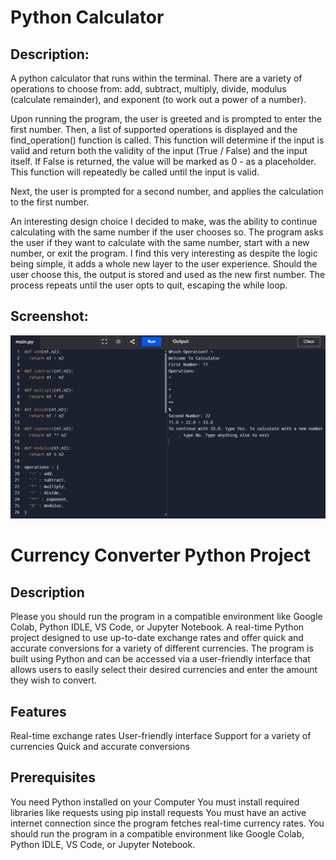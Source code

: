 # Python Calculator
    
## Description:
A python calculator that runs within the terminal. There are a variety of operations to choose from: add, subtract, multiply, divide, modulus (calculate remainder), and exponent (to work out a power of a number). 
    
Upon running the program, the user is greeted and is prompted to enter the first number. Then, a list of supported operations is displayed and the find_operation() function is called. This function will determine if the input is valid and return both the validity of the input (True / False) and the input itself. If False is returned, the value will be marked as 0 - as a placeholder. This function will repeatedly be called until the input is valid.

Next, the user is prompted for a second number, and applies the calculation to the first number.

An interesting design choice I decided to make, was the ability to continue calculating with the same number if the user chooses so. The program asks the user if they want to calculate with the same number, start with a new number, or exit the program. I find this very interesting as despite the logic being simple, it adds a whole new layer to the user experience. Should the user choose this, the output is stored and used as the new first number. The process repeats until the user opts to quit, escaping the while loop.

## Screenshot:
![Calculator](https://github.com/sethumadhavan505/GWING-INTERNSHIP-/blob/main/Testcase1.png)


# Currency Converter Python Project

## Description
Please you should run the program in a compatible environment like Google Colab, Python IDLE, VS Code, or Jupyter Notebook. A real-time Python project designed to use up-to-date exchange rates and offer quick and accurate conversions for a variety of different currencies. The program is built using Python and can be accessed via a user-friendly interface that allows users to easily select their desired currencies and enter the amount they wish to convert.

## Features
Real-time exchange rates
User-friendly interface
Support for a variety of currencies
Quick and accurate conversions

## Prerequisites
You need Python installed on your Computer
You must install required libraries like requests using pip install requests
You must have an active internet connection since the program fetches real-time currency rates.
You should run the program in a compatible environment like Google Colab, Python IDLE, VS Code, or Jupyter Notebook.
